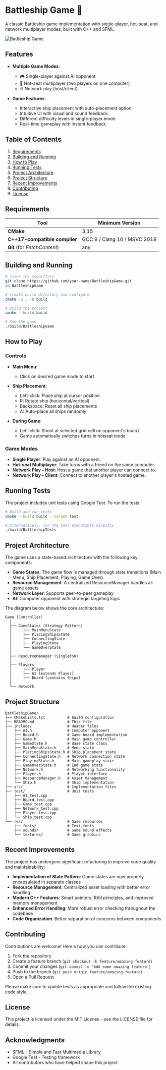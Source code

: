 # Battleship Game 🚢

A classic Battleship game implementation with single-player, hot-seat, and network multiplayer modes, built with C++ and SFML.

![Battleship Game](docs/screenshot.png)

## Features

- **Multiple Game Modes**:
  - 🎮 Single-player against AI opponent
  - 👥 Hot-seat multiplayer (two players on one computer)
  - 🌐 Network play (host/client)
  
- **Game Features**:
  - Interactive ship placement with auto-placement option
  - Intuitive UI with visual and sound feedback
  - Different difficulty levels in single-player mode
  - Real-time gameplay with instant feedback

## Table of Contents

1. [Requirements](#requirements)
2. [Building and Running](#building-and-running)
3. [How to Play](#how-to-play)
4. [Running Tests](#running-tests)
5. [Project Architecture](#project-architecture)
6. [Project Structure](#project-structure)
7. [Recent Improvements](#recent-improvements)
8. [Contributing](#contributing)
9. [License](#license)

## Requirements

| Tool | Minimum Version |
|------|-----------------|
| **CMake** | 3.15 |
| **C++17-compatible compiler** | GCC 9 / Clang 10 / MSVC 2019 |
| **Git** (for *FetchContent*) | any |

## Building and Running

```bash
# Clone the repository
git clone https://github.com/your-name/BattleshipGame.git
cd BattleshipGame

# Create build directory and configure
cmake -S . -B build

# Build the project
cmake --build build

# Run the game
./build/BattleshipGame
```

## How to Play

### Controls

- **Main Menu**:
  - Click on desired game mode to start
  
- **Ship Placement**:
  - Left-click: Place ship at cursor position
  - R: Rotate ship (horizontal/vertical)
  - Backspace: Reset all ship placements
  - A: Auto-place all ships randomly
  
- **During Game**:
  - Left-click: Shoot at selected grid cell on opponent's board
  - Game automatically switches turns in hotseat mode
  
### Game Modes

- **Single Player**: Play against an AI opponent.
- **Hot-seat Multiplayer**: Take turns with a friend on the same computer.
- **Network Play - Host**: Host a game that another player can connect to.
- **Network Play - Client**: Connect to another player's hosted game.

## Running Tests

The project includes unit tests using Google Test. To run the tests:

```bash
# Build and run tests
cmake --build build --target test

# Alternatively, run the test executable directly
./build/BattleshipTests
```

## Project Architecture

The game uses a state-based architecture with the following key components:

- **Game States**: The game flow is managed through state transitions (Main Menu, Ship Placement, Playing, Game Over)
- **Resource Management**: A centralized ResourceManager handles all game assets
- **Network Layer**: Supports peer-to-peer gameplay
- **AI**: Computer opponent with strategic targeting logic

The diagram below shows the core architecture:

```
Game (Controller)
  │
  ├── GameStates (Strategy Pattern)
  │     ├── MainMenuState
  │     ├── PlacingShipsState
  │     ├── ConnectingState
  │     ├── PlayingState
  │     └── GameOverState
  │
  ├── ResourceManager (Singleton)
  │
  ├── Players
  │     ├── Player
  │     ├── AI (extends Player)
  │     └── Board (contains Ships)
  │
  └── Network
```

## Project Structure

```
BattleshipGame/
├── CMakeLists.txt          # Build configuration
├── README.md               # This file
├── include/                # Header files
│   ├── AI.h                # Computer opponent
│   ├── Board.h             # Game board implementation
│   ├── Game.h              # Main game controller
│   ├── GameState.h         # Base state class
│   ├── MainMenuState.h     # Menu state
│   ├── PlacingShipsState.h # Ship placement state
│   ├── ConnectingState.h   # Network connection state
│   ├── PlayingState.h      # Main gameplay state
│   ├── GameOverState.h     # End game state
│   ├── Network.h           # Networking functionality
│   ├── Player.h            # Player interface
│   ├── ResourceManager.h   # Asset management
│   └── Ship.h              # Ship implementation
├── src/                    # Implementation files
├── test/                   # Unit tests
│   ├── AI_test.cpp
│   ├── Board_test.cpp
│   ├── Game_test.cpp
│   ├── Network_test.cpp
│   ├── Player_test.cpp
│   └── Ship_test.cpp
└── res/                    # Game resources
    ├── fonts/              # Text fonts
    ├── sounds/             # Game sound effects
    └── textures/           # Game graphics
```

## Recent Improvements

The project has undergone significant refactoring to improve code quality and maintainability:

- **Implementation of State Pattern**: Game states are now properly encapsulated in separate classes
- **Resource Management**: Centralized asset loading with better error handling
- **Modern C++ Features**: Smart pointers, RAII principles, and improved memory management
- **Enhanced Error Handling**: More robust error checking throughout the codebase
- **Code Organization**: Better separation of concerns between components

## Contributing

Contributions are welcome! Here's how you can contribute:

1. Fork the repository
2. Create a feature branch (`git checkout -b feature/amazing-feature`)
3. Commit your changes (`git commit -m 'Add some amazing feature'`)
4. Push to the branch (`git push origin feature/amazing-feature`)
5. Open a Pull Request

Please make sure to update tests as appropriate and follow the existing code style.

## License

This project is licensed under the MIT License - see the LICENSE file for details.

## Acknowledgments

- SFML - Simple and Fast Multimedia Library
- Google Test - Testing framework
- All contributors who have helped shape this project

